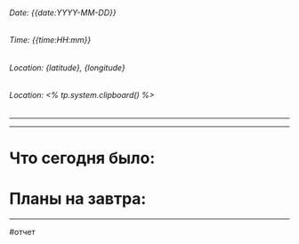 
###### Date: {{date:YYYY-MM-DD}}
###### Time: {{time:HH:mm}}  <!-- Исправлено MM на mm для минут -->
###### Location: {latitude}, {longitude}
###### Location: <% tp.system.clipboard() %>  <!-- Вставьте скопированные координаты -->

---

---
# Что **сегодня** было:


# Планы на **завтра**:


---
#отчет   

